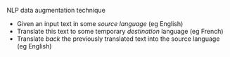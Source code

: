 NLP data augmentation technique

- Given an input text in some *source language* (eg English)
- Translate this text to some temporary *destination* language (eg French)
- Translate *back* the previously translated text into the source language (eg English)